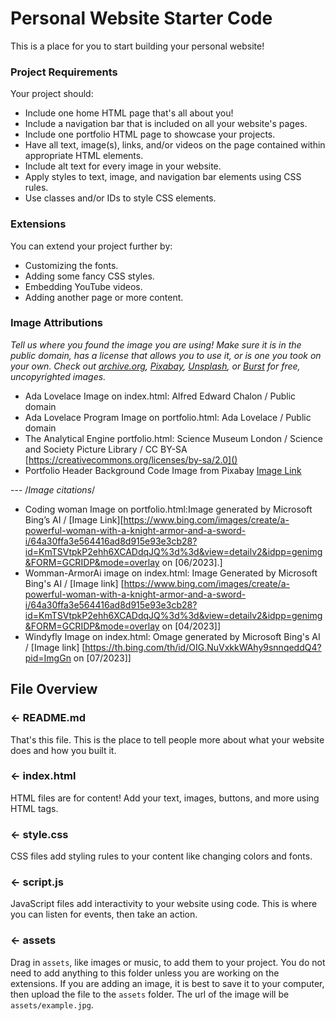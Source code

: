 # Personal Website Starter Code

This is a place for you to start building your personal website!

### Project Requirements
Your project should:
- Include one home HTML page that's all about you!
- Include a navigation bar that is included on all your website's pages.
- Include one portfolio HTML page to showcase your projects.
- Have all text, image(s), links, and/or videos on the page contained within appropriate HTML elements.
- Include alt text for every image in your website.
- Apply styles to text, image, and navigation bar elements using CSS rules.
- Use classes and/or IDs to style CSS elements.

### Extensions
You can extend your project further by:
- Customizing the fonts.
- Adding some fancy CSS styles.
- Embedding YouTube videos.
- Adding another page or more content.


### Image Attributions
*Tell us where you found the image you are using! Make sure it is in the public domain, has a license that allows you to use it, or is one you took on your own. Check out [archive.org](https://archive.org/), [Pixabay](https://pixabay.com/), [Unsplash](https://unsplash.com/), or [Burst](https://burst.shopify.com/) for free, uncopyrighted images.*
- Ada Lovelace Image on index.html: Alfred Edward Chalon / Public domain 
- Ada Lovelace Program Image on portfolio.html: Ada Lovelace / Public domain
- The Analytical Engine portfolio.html: Science Museum London / Science and Society Picture Library / CC BY-SA [https://creativecommons.org/licenses/by-sa/2.0]()
- Portfolio Header Background Code Image from Pixabay [Image Link](https://pixabay.com/vectors/background-the-background-1086840/)

--- /*Image citations*/
- Coding woman Image on portfolio.html:Image generated by Microsoft Bing’s AI / [Image Link][https://www.bing.com/images/create/a-powerful-woman-with-a-knight-armor-and-a-sword-i/64a30ffa3e564416ad8d915e93e3cb28?id=KmTSVtpkP2ehh6XCADdqJQ%3d%3d&view=detailv2&idpp=genimg&FORM=GCRIDP&mode=overlay on [06/2023].]
- Womman-ArmorAi image on index.html: Image Generated by Microsoft Bing's AI / [Image link] [https://www.bing.com/images/create/a-powerful-woman-with-a-knight-armor-and-a-sword-i/64a30ffa3e564416ad8d915e93e3cb28?id=KmTSVtpkP2ehh6XCADdqJQ%3d%3d&view=detailv2&idpp=genimg&FORM=GCRIDP&mode=overlay on [04/2023]]
- Windyfly Image on index.html: Omage generated by Microsoft Bing's AI / [Image link] [https://th.bing.com/th/id/OIG.NuVxkkWAhy9snnqeddQ4?pid=ImgGn on [07/2023]]
## File Overview

### ← README.md

That's this file. This is the place to tell people more about what your website does and how you built it. 

### ← index.html

HTML files are for content! Add your text, images, buttons, and more using HTML tags.

### ← style.css

CSS files add styling rules to your content like changing colors and fonts. 

### ← script.js

JavaScript files add interactivity to your website using code. This is where you can listen for events, then take an action.

### ← assets
Drag in `assets`, like images or music, to add them to your project. You do not need to add anything to this folder unless you are working on the extensions. If you are adding an image, it is best to save it to your computer, then upload the file to the `assets` folder. The url of the image will be `assets/example.jpg`.
